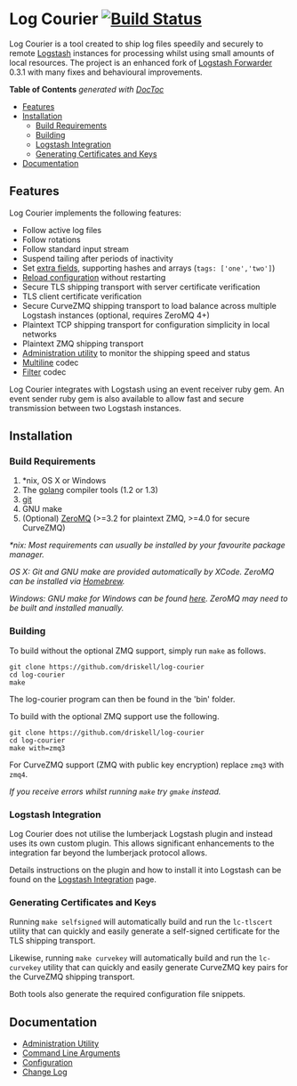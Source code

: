 # Log Courier [![Build Status](https://travis-ci.org/driskell/log-courier.svg?branch=develop)](https://travis-ci.org/driskell/log-courier)

Log Courier is a tool created to ship log files speedily and securely to
remote [Logstash](http://logstash.net) instances for processing whilst using
small amounts of local resources. The project is an enhanced fork of
[Logstash Forwarder](https://github.com/elasticsearch/logstash-forwarder) 0.3.1
with many fixes and behavioural improvements.

<!-- START doctoc generated TOC please keep comment here to allow auto update -->
<!-- DON'T EDIT THIS SECTION, INSTEAD RE-RUN doctoc TO UPDATE -->
**Table of Contents**  *generated with [DocToc](http://doctoc.herokuapp.com/)*

- [Features](#features)
- [Installation](#installation)
  - [Build Requirements](#build-requirements)
  - [Building](#building)
  - [Logstash Integration](#logstash-integration)
  - [Generating Certificates and Keys](#generating-certificates-and-keys)
- [Documentation](#documentation)

<!-- END doctoc generated TOC please keep comment here to allow auto update -->

## Features

Log Courier implements the following features:

* Follow active log files
* Follow rotations
* Follow standard input stream
* Suspend tailing after periods of inactivity
* Set [extra fields](docs/Configuration.md#fields), supporting hashes and arrays
(`tags: ['one','two']`)
* [Reload configuration](docs/Configuration.md#reloading) without restarting
* Secure TLS shipping transport with server certificate verification
* TLS client certificate verification
* Secure CurveZMQ shipping transport to load balance across multiple Logstash
instances (optional, requires ZeroMQ 4+)
* Plaintext TCP shipping transport for configuration simplicity in local networks
* Plaintext ZMQ shipping transport
* [Administration utility](docs/AdministrationUtility.md) to monitor the
shipping speed and status
* [Multiline](docs/codecs/Multiline.md) codec
* [Filter](docs/codecs/Filter.md) codec

Log Courier integrates with Logstash using an event receiver ruby gem. An event
sender ruby gem is also available to allow fast and secure transmission between
two Logstash instances.

## Installation

### Build Requirements

1. \*nix, OS X or Windows
1. The [golang](http://golang.org/doc/install) compiler tools (1.2 or 1.3)
1. [git](http://git-scm.com)
1. GNU make
1. (Optional) [ZeroMQ](http://zeromq.org/intro:get-the-software) (>=3.2 for
plaintext ZMQ, >=4.0 for secure CurveZMQ)

*\*nix: Most requirements can usually be installed by your favourite package
manager.*

*OS X: Git and GNU make are provided automatically by XCode. ZeroMQ can be
installed via [Homebrew](http://brew.sh).*

*Windows: GNU make for Windows can be found
[here](http://gnuwin32.sourceforge.net/packages/make.htm). ZeroMQ may need to be
built and installed manually.*

### Building

To build without the optional ZMQ support, simply run `make` as
follows.

	git clone https://github.com/driskell/log-courier
	cd log-courier
	make

The log-courier program can then be found in the 'bin' folder.

To build with the optional ZMQ support use the following.

	git clone https://github.com/driskell/log-courier
	cd log-courier
	make with=zmq3

For CurveZMQ support (ZMQ with public key encryption) replace `zmq3` with
`zmq4`.

*If you receive errors whilst running `make` try `gmake` instead.*

### Logstash Integration

Log Courier does not utilise the lumberjack Logstash plugin and instead uses its
own custom plugin. This allows significant enhancements to the integration far
beyond the lumberjack protocol allows.

Details instructions on the plugin and how to install it into Logstash can be
found on the [Logstash Integration](docs/LogstashIntegration.md) page.

### Generating Certificates and Keys

Running `make selfsigned` will automatically build and run the `lc-tlscert`
utility that can quickly and easily generate a self-signed certificate for the
TLS shipping transport.

Likewise, running `make curvekey` will automatically build and run the
`lc-curvekey` utility that can quickly and easily generate CurveZMQ key pairs
for the CurveZMQ shipping transport.

Both tools also generate the required configuration file snippets.

## Documentation

* [Administration Utility](docs/AdministrationUtility.md)
* [Command Line Arguments](docs/CommandLineArguments.md)
* [Configuration](docs/Configuration.md)
* [Change Log](docs/ChangeLog.md)
